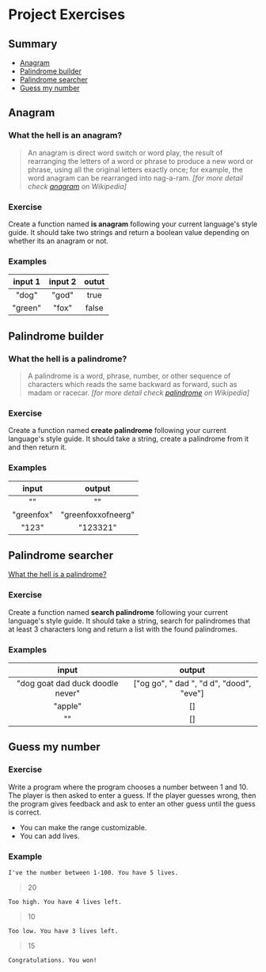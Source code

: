 # Project Exercises

## Summary
 - [Anagram](#anagram)
 - [Palindrome builder](#palindrome-builder)
 - [Palindrome searcher](#palindrome-searcher)
 - [Guess my number](#guess-my-number)

## Anagram

### What the hell is an anagram?
> An anagram is direct word switch or word play, the result of rearranging the letters of a word or phrase to produce a new word or phrase, using all the original letters exactly once; for example, the word anagram can be rearranged into nag-a-ram.
> *[for more detail check [anagram](https://en.wikipedia.org/wiki/Anagram) on Wikipedia]*

### Exercise
Create a function named **is anagram** following your current language's style guide. It should take two strings and return a boolean value depending on whether its an anagram or not.

### Examples
|input 1|input 2|outut|
|:-----:|:-----:|:---:|
|"dog"|"god"|true|
|"green"|"fox"|false|

## Palindrome builder
### What the hell is a palindrome?

> A palindrome is a word, phrase, number, or other sequence of characters which reads the same backward as forward, such as madam or racecar.
> *[for more detail check [palindrome](https://en.wikipedia.org/wiki/Palindrome) on Wikipedia]*

### Exercise

Create a function named **create palindrome** following your current language's style guide. It should take a string, create a palindrome from it and then return it.

### Examples

|input|output|
|:---:|:---:|
|""|""|
|"greenfox"|"greenfoxxofneerg"|
|"123"|"123321"|

## Palindrome searcher

[What the hell is a palindrome?](#palindrome-builder)

### Exercise

Create a function named **search palindrome** following your current language's style guide. It should take a string, search for palindromes that at least 3 characters long and return a list with the found palindromes.

### Examples

|input|output|
|:---:|:---:|
|"dog goat dad duck doodle never"|["og go", " dad ", "d d", "dood", "eve"]|
|"apple"|[]|
|""|[]|

## Guess my number

### Exercise

Write a program where the program chooses a number between 1 and 10. The player is then asked to enter a guess. If the player guesses wrong, then the program gives feedback and ask to enter an other guess until the guess is correct.

 - You can make the range customizable.
 - You can add lives.

### Example
`I've the number between 1-100. You have 5 lives.`
> 20

`Too high. You have 4 lives left.`
> 10

`Too low. You have 3 lives left.`
> 15

`Congratulations. You won!`
